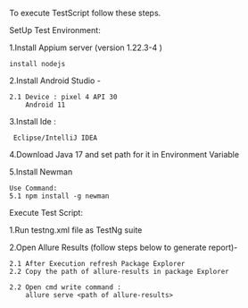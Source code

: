 To execute TestScript follow these steps.

SetUp Test Environment:

1.Install Appium server (version 1.22.3-4 )
	
	install nodejs

2.Install Android Studio - 

	2.1 Device : pixel 4 API 30
		Android 11
		
3.Install Ide :

	 Eclipse/IntelliJ IDEA

4.Download Java 17 and set path for it in Environment Variable

5.Install Newman
	
	Use Command:
	5.1 npm install -g newman


Execute Test Script:

1.Run testng.xml file as TestNg suite

2.Open Allure Results (follow steps below to generate report)-

	2.1 After Execution refresh Package Explorer
	2.2 Copy the path of allure-results in package Explorer

	2.2 Open cmd write command : 
		allure serve <path of allure-results>


